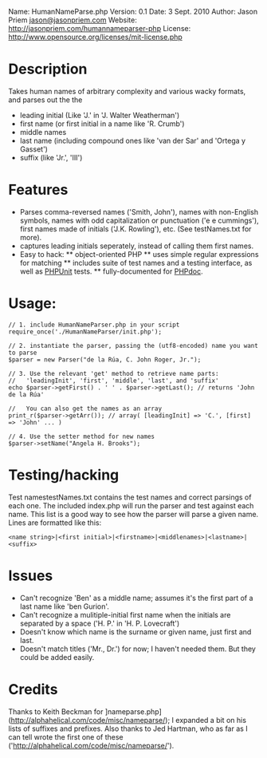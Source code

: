 Name:			HumanNameParse.php
Version:		0.1
Date:			3 Sept. 2010
Author:		Jason Priem <jason@jasonpriem.com>
Website:		http://jasonpriem.com/humannameparser-php
License:		http://www.opensource.org/licenses/mit-license.php

# Description
Takes human names of arbitrary complexity and various wacky formats, and parses
out the the

* leading initial (Like 'J.' in 'J. Walter Weatherman')
* first name (or first initial in a name like 'R. Crumb')
* middle names
* last name (including compound ones like 'van der Sar' and 'Ortega y Gasset')
* suffix (like 'Jr.', 'III')


# Features

* Parses comma-reversed names ('Smith, John'), names with non-English symbols,
names with odd capitalization or punctuation ('e e cummings'), first names made
of initials ('J.K. Rowling'), etc.  (See testNames.txt for more).
* captures leading initials seperately, instead of calling them first names.
* Easy to hack:
** object-oriented PHP
** uses simple regular expressions for matching
** includes suite of test names and a testing interface, as well as [PHPUnit]("http://www.phpunit.de/") tests.
** fully-documented for [PHPdoc]("http://www.phpdoc.org/").

# Usage:

    // 1. include HumanNameParser.php in your script
    require_once('./HumanNameParser/init.php');

    // 2. instantiate the parser, passing the (utf8-encoded) name you want to parse
    $parser = new Parser("de la Rúa, C. John Roger, Jr.");

    // 3. Use the relevant 'get' method to retrieve name parts: 
    //   'leadingInit', 'first', 'middle', 'last', and 'suffix'
    echo $parser->getFirst() . ' ' . $parser->getLast(); // returns 'John de la Rúa'

    //   You can also get the names as an array
    print_r($parser->getArr()); // array( [leadingInit] => 'C.', [first] => 'John' ... )

    // 4. Use the setter method for new names
    $parser->setName("Angela H. Brooks");

# Testing/hacking

Test namestestNames.txt contains the test names and correct parsings of each one.
The included index.php will run the parser and test against each name. This list is
a good way to see how the parser will parse a given name. Lines are formatted like this:

    <name string>|<first initial>|<firstname>|<middlenames>|<lastname>|<suffix>

# Issues

* Can't recognize 'Ben' as a middle name; assumes it's the first part
of a last name like 'ben Gurion'.
* Can't recognize a mulitiple-initial first name when the initials are
separated by a space ('H. P.' in 'H. P. Lovecraft')
* Doesn't know which name is the surname or given name, just first and last.
* Doesn't match titles ('Mr., Dr.') for now; I haven't needed them.  But
they could be added easily.

# Credits

Thanks to Keith Beckman for ]nameparse.php](http://alphahelical.com/code/misc/nameparse/);
I expanded a bit on his lists of suffixes and prefixes.
Also thanks to Jed Hartman, who as far as I can tell wrote the first one of these
('http://alphahelical.com/code/misc/nameparse/').
